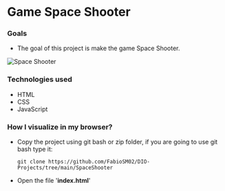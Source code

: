 # **Game Space Shooter**

### Goals

- The goal of this project is make the game Space Shooter.

<img src="https://github.com/FabioSM02/DIO-Projects/tree/main/SpaceShooter/img/Screen.png" alt="Space Shooter">

### Technologies used

- HTML
- CSS
- JavaScript

### How I visualize in my browser?

- Copy the project using git bash or zip folder, if you are going to use git bash type it:

  ```
  git clone https://github.com/FabioSM02/DIO-Projects/tree/main/SpaceShooter
  ```

- Open the file '**index.html**'

